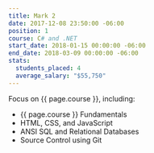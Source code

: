 ```yaml
---
title: Mark 2
date: 2017-12-08 23:50:00 -06:00
position: 1
course: C# and .NET
start_date: 2018-01-15 00:00:00 -06:00
end_date: 2018-03-09 00:00:00 -06:00
stats:
  students_placed: 4
  average_salary: "$55,750"
---
```


Focus on {{ page.course }}, including:

* {{ page.course }} Fundamentals
* HTML, CSS, and JavaScript
* ANSI SQL and Relational Databases
* Source Control using Git
